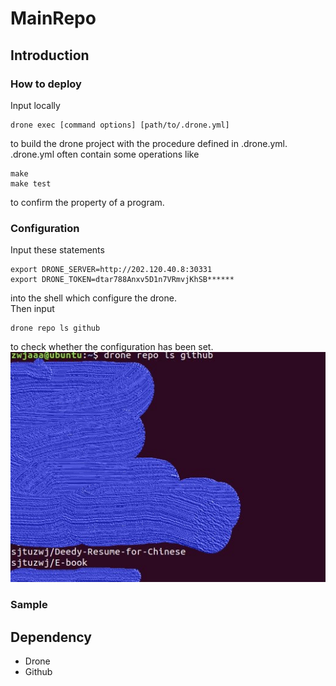 # MainRepo
## Introduction
### How to deploy
Input locally
```
drone exec [command options] [path/to/.drone.yml]
```
to build the drone project with the procedure defined in .drone.yml. .drone.yml often contain some operations like 
```
make
make test
```
to confirm the property of a program.
### Configuration
Input these statements 
```
export DRONE_SERVER=http://202.120.40.8:30331
export DRONE_TOKEN=dtar788Anxv5D1n7VRmvjKhSB******
```
into the shell which configure the drone.    
Then input 
```
drone repo ls github
```
to check whether the configuration has been set.
![](/pic/ls.JPG "ls sample")

### Sample

## Dependency
- Drone
- Github
